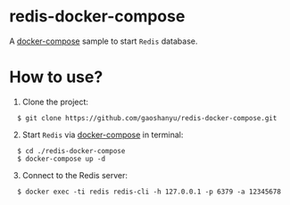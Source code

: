 # redis-docker-compose
A [docker-compose](https://docs.docker.com/compose/) sample to start `Redis` database.


# How to use?

1. Clone the project:

  ```shell
    $ git clone https://github.com/gaoshanyu/redis-docker-compose.git
  ```

2. Start `Redis` via [docker-compose](https://docs.docker.com/compose/) in terminal:

  ```shell
    $ cd ./redis-docker-compose
    $ docker-compose up -d
  ```

3. Connect to the Redis server:

  ```shell
    $ docker exec -ti redis redis-cli -h 127.0.0.1 -p 6379 -a 12345678
  ```
